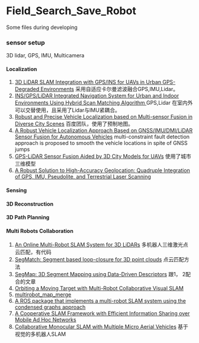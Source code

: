 # Field_Search_Save_Robot
Some files during developing

### sensor setup
3D lidar, GPS, IMU, Multicamera
#### Localization 
1. [3D LiDAR SLAM Integration with GPS/INS for UAVs in Urban GPS-Degraded Environments](http://sci-hub.tw/10.2514/6.2017-0448) 采用自适应卡尔曼滤波融合GPS,IMU,Lidar。
2. [INS/GPS/LiDAR Integrated Navigation System for Urban and Indoor Environments Using Hybrid Scan Matching Algorithm ](https://www.mdpi.com/1424-8220/15/9/23286/pdf) GPS,Lidar 在室内外可以交替使用，且采用了Lidar与IMU紧耦合。
3. [Robust and Precise Vehicle Localization based on Multi-sensor Fusion in Diverse City Scenes](http://sci-hub.tw/10.1109/icra.2018.8461224) 百度团队，使用了预制地图。
4. [A Robust Vehicle Localization Approach Based on GNSS/IMU/DMI/LiDAR Sensor Fusion for Autonomous Vehicles](https://www.ncbi.nlm.nih.gov/pubmed/28926996) multi-constraint fault detection approach is proposed to smooth the vehicle locations in spite of GNSS jumps
5. [GPS-LiDAR Sensor Fusion Aided by 3D City Models for UAVs](https://pdfs.semanticscholar.org/7529/a44668100610c324b08310a37666ad791910.pdf) 使用了城市三维模型
6. [A Robust Solution to High-Accuracy Geolocation: Quadruple Integration of GPS, IMU, Pseudolite, and Terrestrial Laser Scanning](https://sci-hub.tw/10.1109/tim.2010.2050981)
#### Sensing 

#### 3D Reconstruction 

#### 3D Path Planning 

#### Multi Robots Collaboration
1. [An Online Multi-Robot SLAM System for 3D LiDARs](http://sci-hub.tw/10.1109/iros.2017.8202268) 多机器人三维激光点云匹配，有代码
2. [SegMatch: Segment based loop-closure for 3D point clouds](https://arxiv.org/pdf/1609.07720.pdf) 点云匹配方法
3. [SegMap: 3D Segment Mapping using Data-Driven Descriptors](http://www.roboticsproceedings.org/rss14/p03.pdf) 跟1， 2配合的文章
4. [Orbiting a Moving Target with Multi-Robot Collaborative Visual SLAM](https://www.cs.sfu.ca/~pingtan/Papers/rss_mvigro_2015.pdf) 
5. [multirobot_map_merge](http://wiki.ros.org/multirobot_map_merge)
6. [A ROS package that implements a multi-robot SLAM system using the condensed graphs approach](https://github.com/mtlazaro/cg_mrslam)
7. [A Cooperative SLAM Framework with Efficient Information Sharing over Mobile Ad Hoc Networks](http://ap.isr.uc.pt/archive/GMartins_dissertation_final.pdf)
8. [Collaborative Monocular SLAM with Multiple Micro Aerial Vehicles](https://www.ifi.uzh.ch/dam/jcr:9d6012bb-a1fe-4b8a-a54a-e0ead5e0f60e/IROS13_Forster_CSFM.pdf) 基于视觉的多机器人SLAM
